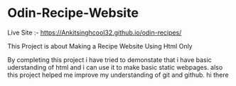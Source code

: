 # Odin-Recipe-Website

Live Site :- https://Ankitsinghcool32.github.io/odin-recipes/

This Project is about Making a Recipe Website Using Html Only

By completing this project i have tried to demonstate that i have basic
uderstanding of html and i can use it to make basic static webpages.
also this project helped me improve my understanding of git and github.
hi there
